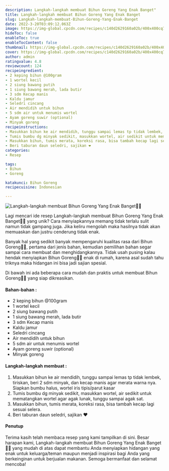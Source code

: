 ```yaml
---
description: Langkah-langkah membuat Bihun Goreng Yang Enak Banget"
title: Langkah-langkah membuat Bihun Goreng Yang Enak Banget
slug: Langkah-langkah-membuat-Bihun-Goreng-Yang-Enak-Banget
date: 2022-3-20T03:09:12.063Z
image: https://img-global.cpcdn.com/recipes/c140d2629160a02b/400x400cq70/photo.jpg
hideToc: false
enableToc: true
enableTocContent: false
thumbnail: https://img-global.cpcdn.com/recipes/c140d2629160a02b/400x400cq70/photo.jpg
cover: https://img-global.cpcdn.com/recipes/c140d2629160a02b/400x400cq70/photo.jpg
author: admin
ratingvalue: 4.8
reviewcount: 124
recipeingredient:
- 2 keping bihun @100gram
- 1 wortel kecil
- 2 siung bawang putih
- 1 siung bawang merah, lada butir
- 3 sdm Kecap manis
- Kaldu jamur
- Seledri cincang
- Air mendidih untuk bihun
- 5 sdm air untuk menumis wortel
- Ayam goreng suwir (optional)
- Minyak goreng
recipeinstructions:
- Masukkan bihun ke air mendidih, tunggu sampai lemas tp tidak lembek, tiriskan, beri 2 sdm minyak, dan kecap manis agar merata warna nya. Siapkan bumbu halus, wortel iris tipis/parut kasar
- Tumis bumbu dg minyak sedikit, masukkan wortel, air sedikit untuk mematangkan wortel agar agak lunak, tunggu sampai agak sat.
- Masukkan bihun, tumis merata, koreksi rasa, bisa tambah kecap lagi sesuai selera.
- Beri taburan daun seledri, sajikan ❤️
categories:
- Resep

tags:
- Bihun
- Goreng

katakunci: Bihun Goreng
recipecuisine: Indonesian

---
```


![Langkah-langkah membuat Bihun Goreng Yang Enak Banget👩‍🍳](https://img-global.cpcdn.com/recipes/c140d2629160a02b/400x400cq70/photo.jpg)

Lagi mencari ide resep Langkah-langkah membuat Bihun Goreng Yang Enak Banget👩‍🍳 yang unik? Cara menyiapkannya memang tidak terlalu sulit namun tidak gampang juga. Jika keliru mengolah maka hasilnya tidak akan memuaskan dan justru cenderung tidak enak.

Banyak hal yang sedikit banyak mempengaruhi kualitas rasa dari Bihun Goreng👩‍🍳, pertama dari jenis bahan, kemudian pemilihan bahan segar sampai cara membuat dan menghidangkannya. Tidak usah pusing kalau hendak menyiapkan Bihun Goreng👩‍🍳 enak di rumah, karena asal sudah tahu triknya maka hidangan ini bisa jadi sajian spesial.

Di bawah ini ada beberapa cara mudah dan praktis untuk membuat Bihun Goreng👩‍🍳 yang siap dikreasikan.

<!--inarticleads1-->

#### Bahan-bahan :

- 2 keping bihun @100gram
- 1 wortel kecil
- 2 siung bawang putih
- 1 siung bawang merah, lada butir
- 3 sdm Kecap manis
- Kaldu jamur
- Seledri cincang
- Air mendidih untuk bihun
- 5 sdm air untuk menumis wortel
- Ayam goreng suwir (optional)
- Minyak goreng

<!--inarticleads2-->

#### Langkah-langkah membuat :

1. Masukkan bihun ke air mendidih, tunggu sampai lemas tp tidak lembek, tiriskan, beri 2 sdm minyak, dan kecap manis agar merata warna nya. Siapkan bumbu halus, wortel iris tipis/parut kasar
1. Tumis bumbu dg minyak sedikit, masukkan wortel, air sedikit untuk mematangkan wortel agar agak lunak, tunggu sampai agak sat.
1. Masukkan bihun, tumis merata, koreksi rasa, bisa tambah kecap lagi sesuai selera.
1. Beri taburan daun seledri, sajikan ❤️

#### Penutup

Terima kasih telah membaca resep yang kami tampilkan di sini. Besar harapan kami, Langkah-langkah membuat Bihun Goreng Yang Enak Banget👩‍🍳 yang mudah di atas dapat membantu Anda menyiapkan hidangan yang enak untuk keluarga/teman maupun menjadi inspirasi bagi Anda yang berkeinginan untuk berjualan makanan. Semoga bermanfaat dan selamat mencoba!